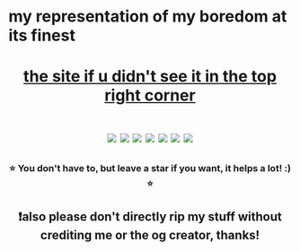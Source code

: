 # my representation of my boredom at its finest
<h1 align="center"><a href="https://unxw.github.io/">the site if u didn't see it in the top right corner</a><h1>
<p align="center">
<img src="https://img.shields.io/github/forks/unxw/unxw.github.io" />
<img src="https://img.shields.io/website?down_color=red&down_message=down%20%3A%28&up_color=lightgreen&up_message=up%21&url=https%3A%2F%2Funxw.github.io" />
<img src="https://img.shields.io/github/last-commit/unxw/unxw.github.io/main" />
<img src="https://img.shields.io/github/deployments/unxw/unxw.github.io/github-pages?color=success&label=Website%20Update%3F" />
<img src="https://img.shields.io/github/license/unxw/unxw.github.io?color=cyan" />
<img src="https://img.shields.io/github/languages/top/unxw/unxw.github.io?color=orange" />
<img src="https://img.shields.io/github/repo-size/unxw/unxw.github.io?color=teal&label=size%20D%3A" />
</p>
                                                                          
<h3 align="center">⭐ You don't have to, but leave a star if you want, it helps a lot! :) ⭐</h3>
<bold><h2 align="center">❗also please don't directly rip my stuff without crediting me or the og creator, thanks!</h2></bold>
